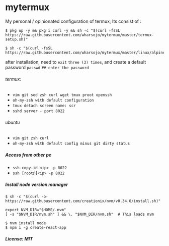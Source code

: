 # mytermux
My personal / opinionated configuration of termux, Its consist of :

```
$ pkg up -y && pkg i curl -y && sh -c "$(curl -fsSL https://raw.githubusercontent.com/wharsojo/mytermux/master/termux-setup.sh)"

$ sh -c "$(curl -fsSL https://raw.githubusercontent.com/wharsojo/mytermux/master/linux/alpine/download.sh)"
```
after installation, need to `exit` `three (3) times`, and create a default password
`passwd` `## enter the password`
###### termux: 
* `vim git sed zsh curl wget tmux proot openssh`
* `oh-my-zsh with default configuration`
* `tmux detach screen name: scr`
* `sshd server - port 8022`
###### ubuntu
* `vim git zsh curl`
* `oh-my-zsh with default config minus git dirty status`
##### Access from other pc
* `ssh-copy-id <ip> -p 8022`
* `ssh [root@]<ip> -p 8022`


##### Install node version manager
```
$ sh -c "$(curl -o- https://raw.githubusercontent.com/creationix/nvm/v0.34.0/install.sh)"

export NVM_DIR="$HOME/.nvm"
[ -s "$NVM_DIR/nvm.sh" ] && \. "$NVM_DIR/nvm.sh"  # This loads nvm

$ nvm install node
$ npm i -g create-react-app
```

##### License: MIT

